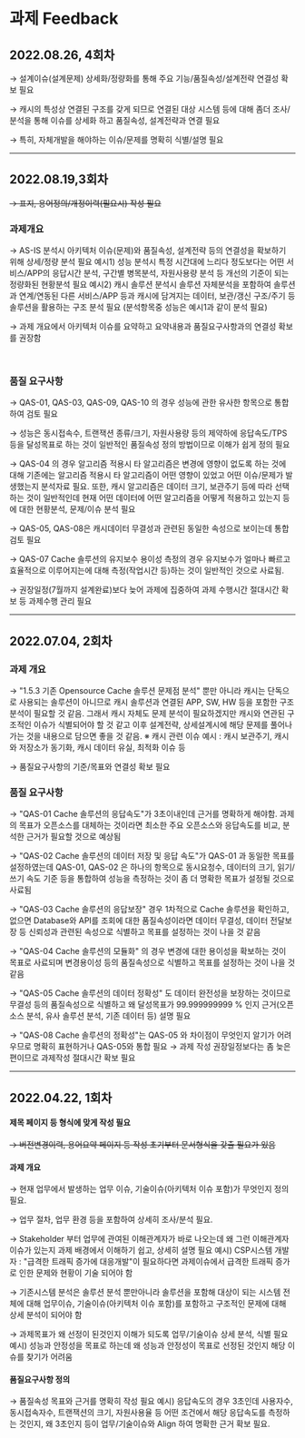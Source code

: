 # 과제 Feedback

## 2022.08.26, 4회차

→ 설계이슈(설계문제) 상세화/정량화를 통해 주요 기능/품질속성/설계전략 연결성 확보 필요

→ 캐시의 특성상 연결된 구조를 갖게 되므로 연결된 대상 시스템 등에 대해 좀더 조사/분석을 통해 이슈를 상세화 하고 품질속성, 설계전략과 연결 필요

→ 특히, 자체개발을 해야하는 이슈/문제를 명확히 식별/설명 필요



----



## 2022.08.19,3회차

~~→ 표지, 용어정의/개정이력(필요시) 작성 필요~~

### 과제개요

→ AS-IS 분석시 아키텍처 이슈(문제)와 품질속성, 설계전략 등의 연결성을 확보하기 위해 상세/정량 분석 필요
   예시1) 성능 분석시 특정 시간대에 느리다 정도보다는 어떤 서비스/APP의 응답시간 분석, 구간별 병목분석, 자원사용량 분석 등 개선의 기준이 되는 정량화된 현황분석 필요
   예시2) 캐시 솔루션 분석시 솔루션 자체분석을 포함하여 솔루션과 연계/연동된 다른 서비스/APP 등과 캐시에 담겨지는 데이터, 보관/갱신 구조/주기 등 솔루션을 활용하는 구조 분석 필요 (분석항목중 성능은 예시1과 같이 분석 필요)

→ 과제 개요에서 아키텍처 이슈를 요약하고 요약내용과 품질요구사항과의 연결성 확보를 권장함

​      

### 품질 요구사항

→ QAS-01, QAS-03, QAS-09, QAS-10 의 경우 성능에 관한 유사한 항목으로 통합하여 검토 필요

→ 성능은 동시접속수, 트랜잭션 종류/크기, 자원사용량 등의 제약하에 응답속도/TPS 등을 달성목표로 하는 것이 일반적인 품질속성 정의 방법이므로 이해가 쉽게 정의 필요

→ QAS-04 의 경우 알고리즘 적용시 타 알고리즘은 변경에 영향이 없도록 하는 것에 대해 기존에는 알고리즘 적용시 타 알고리즘이 어떤 영향이 있었고 어떤 이슈/문제가 발생했는지 분석자료 필요. 또한, 캐시 알고리즘은 데이터 크기, 보관주기 등에 따라 선택하는 것이 일반적인데 현재 어떤 데이터에 어떤 알고리즘을 어떻게 적용하고 있는지 등에 대한 현황분석, 문제/이슈 분석 필요

→ QAS-05, QAS-08은 캐시데이터 무결성과 관련된 동일한 속성으로 보이는데 통합 검토 필요

→ QAS-07 Cache 솔루션의 유지보수 용이성 측정의 경우 유지보수가 얼마나 빠르고 효율적으로 이루어지는에 대해 측정(작업시간 등)하는 것이 일반적인 것으로 사료됨.

→ 권장일정(7월까지 설계완료)보다 늦어 과제에 집중하여 과제 수행시간 절대시간 확보 등 과제수행 관리 필요



-------



## 2022.07.04, 2회차

###  과제 개요

→ "1.5.3 기존 Opensource Cache 솔루션 문제점 분석" 뿐만 아니라 캐시는 단독으로 사용되는 솔루션이 아니므로 캐시 솔루션과 연결된 APP, SW, HW 등을 포함한 구조 분석이 필요할 것 같음.  그래서 캐시 자체도 문제 분석이 필요하겠지만 캐시와 연관된 구조적인 이슈가 식별되어야 할 것 같고 이후 설계전략, 상세설계시에 해당 문제를 풀어나가는 것을 내용으로 담으면 좋을 것 같음.
※ 캐시 관련 이슈 예시 : 캐시 보관주기, 캐시와 저장소가 동기화, 캐시 데이터 유실, 최적화 이슈 등

→ 품질요구사항의 기준/목표와 연결성 확보 필요



###  품질 요구사항

→ "QAS-01 Cache 솔루션의 응답속도"가 3초이내인데 근거를 명확하게 해야함. 과제의 목표가 오픈소스를 대체하는 것이라면 최소한 주요 오픈소스와 응답속도를 비교, 분석한 근거가 필요할 것으로 예상됨

→ "QAS-02 Cache 솔루션의 데이터 저장 및 응답 속도"가 QAS-01 과 동일한 목표를 설정하였는데 QAS-01, QAS-02 은 하나의 항목으로 동시요청수, 데이터의 크기, 읽기/쓰기 속도 기준 등을 통합하여 성능을 측정하는 것이 좀 더 명확한 목표가 설정될 것으로 사료됨

→ "QAS-03 Cache 솔루션의 응답보장" 경우 1차적으로 Cache 솔루션을 확인하고, 없으면 Database와 API를 조회에 대한 품질속성이라면 데이터 무결성, 데이터 전달보장 등 신뢰성과 관련된 속성으로 식별하고 목표를 설정하는 것이 나을 것 같음

→ "QAS-04 Cache 솔루션의 모듈화" 의 경우 변경에 대한 용이성을 확보하는 것이 목표로 사료되며 변경용이성 등의 품질속성으로 식별하고 목표를 설정하는 것이 나을 것 같음

→ "QAS-05 Cache 솔루션의 데이터 정확성" 도 데이터 완전성을 보장하는 것이므로 무결성 등의 품질속성으로 식별하고 왜 달성목표가 99.999999999 % 인지 근거(오픈소스 분석, 유사 솔루션 분석, 기존 데이터 등) 설명 필요

→ "QAS-08 Cache 솔루션의 정확성"는 QAS-05 와 차이점이 무엇인지 알기가 어려우므로 명확히 표현하거나 QAS-05와 통합 필요
→  과제 작성 권장일정보다는 좀 늦은 편이므로 과제작성 절대시간 확보 필요



--------



## 2022.04.22, 1회차

#### 제목 페이지 등 형식에 맞게 작성 필요

  ~~→ 버전변경이력, 용어요약 페이지 등 작성 초기부터 문서형식을 갖출 필요가 있음~~



#### 과제 개요

→ 현재 업무에서 발생하는 업무 이슈, 기술이슈(아키텍처 이슈 포함)가 무엇인지 정의 필요.

→ 업무 절차, 업무 환경 등을 포함하여 상세히 조사/분석 필요.

→ Stakeholder 부터 업무에 관여된 이해관계자가 바로 나오는데
  왜 그런 이해관계자 이슈가 있는지 과제 배경에서 이해하기 쉽고, 상세히 설명 필요
  예시) CSP시스템 개발자 : "급격한 트래픽 증가에 대응개발"이 필요하다면 과제이슈에서
      급격한 트래픽 증가로 인한 문제와 현황이 기술 되어야 함

→ 기존시스템 분석은 솔루션 분석 뿐만아니라 솔루션을 포함해 대상이 되는 시스템 전체에 대해
   업무이슈, 기술이슈(아키텍처 이슈 포함)를 포함하고 구조적인 문제에 대해 상세 분석이 되어야 함

→ 과제목표가 왜 선정이 된것인지 이해가 되도록 업무/기술이슈 상세 분석, 식별 필요
  예시) 성능과 안정성을 목표로 하는데 왜 성능과 안정성이 목표로 선정된 것인지 해당 이슈를 찾기가 어려움

####  

#### 품질요구사항 정의

 → 품질속성 목표와 근거를 명확히 작성 필요
  예시) 응답속도의 경우 3초인데 사용자수, 동시접속자수, 트랜잭션의 크기, 자원사용율 등 어떤 조건에서 해당 응답속도를 측정하는 것인지, 왜 3초인지 등이 업무/기술이슈와 Align 하여 명확한 근거 확보 필요.